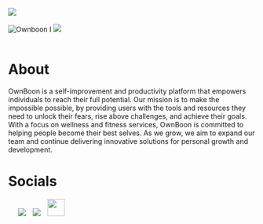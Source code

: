 <img src="https://user-images.githubusercontent.com/73097560/115834477-dbab4500-a447-11eb-908a-139a6edaec5c.gif"><br><br>
![Ownboon I](https://user-images.githubusercontent.com/85481905/224555376-c8105ccc-6420-4270-b01a-076c52b1f262.png)
<img src="https://user-images.githubusercontent.com/73097560/115834477-dbab4500-a447-11eb-908a-139a6edaec5c.gif"><br><br>
# About

OwnBoon is a self-improvement and productivity platform that empowers individuals to reach their full potential. Our mission is to make the impossible possible, by providing users with the tools and resources they need to unlock their fears, rise above challenges, and achieve their goals. With a focus on wellness and fitness services, OwnBoon is committed to helping people become their best selves. As we grow, we aim to expand our team and continue delivering innovative solutions for personal growth and development.

# Socials

 <div align="left"  class="icons-social" style="margin-left: 10px;">
        <a style="margin-left: 10px;"  target="_blank" href="https://www.linkedin.com/company/ownboon/">
			<img src="https://img.icons8.com/doodle/40/000000/linkedin--v2.png"></a>
        <a style="margin-left: 10px;" target="_blank" href="https://github.com/OwnBoon">
		<img src="https://img.icons8.com/doodle/40/000000/github--v1.png"></a>
    <a style="margin-left: 10px;" target="_blank" href="https://ownboon.com">
		<img style="width: 35px;" src="https://www.iconsdb.com/icons/preview/white/link-xxl.png"></a>
      </div>


<!--

**Here are some ideas to get you started:**

🙋‍♀️ A short introduction - what is your organization all about?
🌈 Contribution guidelines - how can the community get involved?
👩‍💻 Useful resources - where can the community find your docs? Is there anything else the community should know?
🍿 Fun facts - what does your team eat for breakfast?
🧙 Remember, you can do mighty things with the power of [Markdown](https://docs.github.com/github/writing-on-github/getting-started-with-writing-and-formatting-on-github/basic-writing-and-formatting-syntax)
-->
